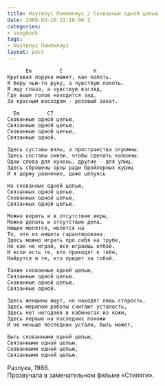 ```yaml
---
title: Наутилус Помпилиус / Скованные одной цепью
date: 2008-03-16 22:16:00 Z
categories:
- songbook
tags:
- Наутилус Помпилиус
layout: post
---
```


	      Em         C          H
	Круговая порука мажет, как копоть.
	Я беру чью-то руку, а чувствую локоть.
	Я ищу глаза, а чувствую взгляд,
	Где выше голов находится зад.
	За красным восходом - розовый закат.
	
	  Em         C7
	Скованные одной цепью,
	Связанные одной целью.
	Скованные одной цепью,
	Связанные одной.
	
	Здесь суставы вялы, а пространства огромны.
	Здесь составы смяли, чтобы сделать колонны.
	Одни слова для кухонь, другие - для улиц.
	Здесь сброшены орлы ради бройлерных куриц
	И я держу равнение, даже целуясь
	
	На скованных одной цепью,
	Связанных одной целью.
	Скованных одной цепью,
	Связанных одной целью.
	
	Можно верить и в отсутствие веры,
	Можно делать и отсутствие дела.
	Нищие молятся, молятся на
	То, что их нищета гарантирована.
	Здесь можно играть про себя на трубе,
	Но как не играй, все играешь отбой.
	И если есть те, кто приходят к тебе,
	Найдутся и те, кто придет за тобой.
	
	Также скованные одной цепью,
	Связанные одной целью.
	Скованные одной цепью,
	Связанные одной.
	
	Здесь женщины ищут, но находят лишь старость,
	Здесь мерилом работы считают усталость,
	Здесь нет негодяев в кабинетах из кожи,
	Здесь первые на последних похожи
	И не меньше последних устали, быть может,
	
	Быть скованными одной цепью,
	Связанными одной целью.
	Скованными одной цепью,
	Связанными одной целью.

Разлука, 1986.  
Прозвучала в замечательном фильме «Стиляги».

